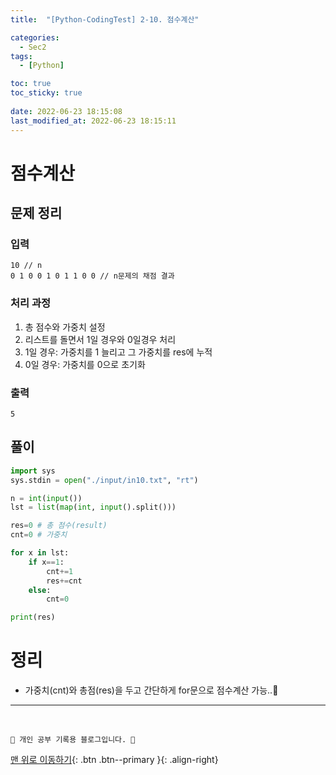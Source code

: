 ```yaml
---
title:  "[Python-CodingTest] 2-10. 점수계산"

categories:
  - Sec2
tags:
  - [Python]

toc: true
toc_sticky: true
 
date: 2022-06-23 18:15:08
last_modified_at: 2022-06-23 18:15:11
---
```


# 점수계산
## 문제 정리
### 입력
```
10 // n
0 1 0 0 1 0 1 1 0 0 // n문제의 채점 결과

```
### 처리 과정
1. 총 점수와 가중치 설정
2. 리스트를 돌면서 1일 경우와 0일경우 처리
3. 1일 경우: 가중치를 1 늘리고 그 가중치를 res에 누적
4. 0일 경우: 가중치를 0으로 초기화

### 출력
```
5
```

## 풀이
```py
import sys
sys.stdin = open("./input/in10.txt", "rt")

n = int(input())
lst = list(map(int, input().split()))

res=0 # 총 점수(result)
cnt=0 # 가중치

for x in lst:
    if x==1:
        cnt+=1
        res+=cnt
    else:
        cnt=0

print(res)
```

# 정리
- 가중치(cnt)와 총점(res)을 두고 간단하게 for문으로 점수계산 가능..🤭

***
<br>

    💛 개인 공부 기록용 블로그입니다. 👻

[맨 위로 이동하기](#){: .btn .btn--primary }{: .align-right}